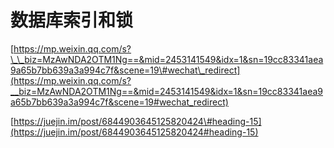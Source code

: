 # 数据库索引和锁

[https://mp.weixin.qq.com/s?\_\_biz=MzAwNDA2OTM1Ng==&mid=2453141549&idx=1&sn=19cc83341aea9a65b7bb639a3a994c7f&scene=19\#wechat\_redirect](https://mp.weixin.qq.com/s?__biz=MzAwNDA2OTM1Ng==&mid=2453141549&idx=1&sn=19cc83341aea9a65b7bb639a3a994c7f&scene=19#wechat_redirect)

[https://juejin.im/post/6844903645125820424\#heading-15](https://juejin.im/post/6844903645125820424#heading-15)

